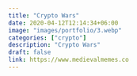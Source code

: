 ```yaml
---
title: "Crypto Wars"
date: 2020-04-12T12:14:34+06:00
image: "images/portfolio/3.webp"
categories: ["crypto"]
description: "Crypto Wars"
draft: false
link: https://www.medievalmemes.co
---
```

